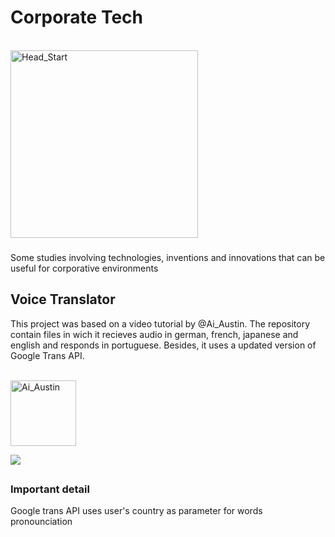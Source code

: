 # Corporate Tech
<div style="display: inline_block"><br>
  <img align="center" alt="Head_Start" height="300" width="300" src="https://static.wikia.nocookie.net/cyberpunk/images/f/f4/Hacking_Area_09_Perk_2_Head_Start.png/revision/latest?cb=20220416211111">
</div>  

###

Some studies involving technologies, inventions and innovations that can be useful for corporative environments
##

## Voice Translator


This project was based on a video tutorial by @Ai_Austin. The repository contain files in wich it recieves audio in german, french, japanese and english and responds in portuguese. Besides, it uses a updated version of Google Trans API.

<div style="display: inline_block"><br>
  <img align="center" alt="Ai_Austin" height="105" width="105" src="https://yt3.ggpht.com/J4hjdNaI2OXGwX8eQ-Ffqf0peCi5frVheHUU2PDFcWfOOR_2FRiLcsUE1l8vh9qYTQPJ0O3pk7U=s176-c-k-c0x00ffffff-no-rj-mo">
  
  <a href="https://youtu.be/oMOfN13Py84" target="_blank"><img src="https://img.shields.io/badge/YouTube-FF0000?style=for-the-badge&logo=youtube&logoColor=white" target="_blank"></a>
</div> 

##

### Important detail
Google trans API uses user's country as parameter for words pronounciation
